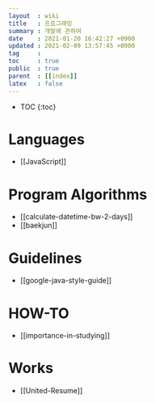 ```yaml
---
layout  : wiki
title   : 프로그래밍
summary : 개발에 관하여
date    : 2021-01-20 16:42:27 +0900
updated : 2021-02-09 13:57:45 +0900
tag     : 
toc     : true
public  : true
parent  : [[index]] 
latex   : false
---
```

* TOC
{:toc}

# Languages
* [[JavaScript]]

# Program Algorithms
* [[calculate-datetime-bw-2-days]]
* [[baekjun]]

# Guidelines
* [[google-java-style-guide]]

# HOW-TO
* [[importance-in-studying]]

# Works
* [[United-Resume]]
